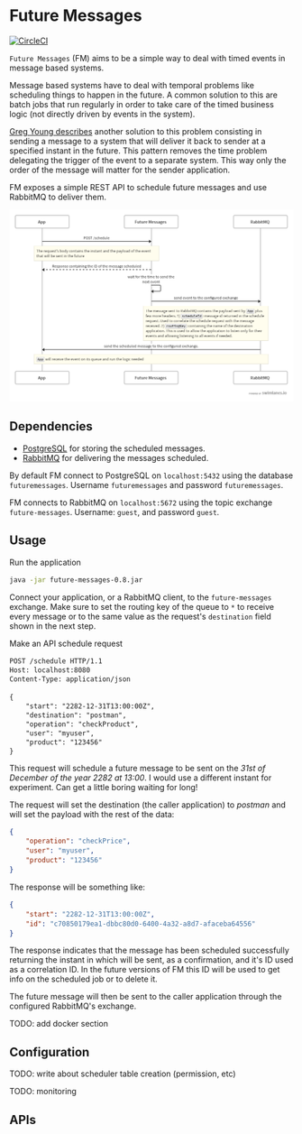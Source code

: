 # Future Messages
[![CircleCI](https://circleci.com/gh/lazydevorg/future-messages/tree/master.svg?style=svg&circle-token=a10f475b3139ab31620bdfe4bc58711b267024a9)](https://circleci.com/gh/lazydevorg/future-messages/tree/master)

`Future Messages` (FM) aims to be a simple way to deal with timed events in message based systems.

Message based systems have to deal with temporal problems like scheduling things to happen in the future.
A common solution to this are batch jobs that run regularly in order to take care of the timed
business logic (not directly driven by events in the system).

[Greg Young describes](https://www.infoq.com/news/2014/06/dddx-young-scheduling#) another solution to this problem
consisting in sending a message to a system that will deliver it back to sender at a specified instant in
the future.
This pattern removes the time problem delegating the trigger of the event to a separate system. This way only the
order of the message will matter for the sender application.

FM exposes a simple REST API to schedule future messages and use RabbitMQ to deliver them.

![Sequence diagram](docs/sequence-diagram.png)


## Dependencies

* [PostgreSQL](https://www.postgresql.org/) for storing the scheduled messages.
* [RabbitMQ](https://www.rabbitmq.com/) for delivering the messages scheduled.

By default FM connect to PostgreSQL on `localhost:5432` using the database `futuremessages`. Username `futuremessages`
and password `futuremessages`.

FM connects to RabbitMQ on `localhost:5672` using the topic exchange `future-messages`. Username: `guest`, and password
`guest`.


## Usage

Run the application

```bash
java -jar future-messages-0.8.jar
```

Connect your application, or a RabbitMQ client, to the `future-messages` exchange. Make sure to set the routing key of
the queue to `*` to receive every message or to the same value as the request's `destination` field shown in the next
step.

Make an API schedule request

```http request
POST /schedule HTTP/1.1
Host: localhost:8080
Content-Type: application/json

{
	"start": "2282-12-31T13:00:00Z",
	"destination": "postman",
	"operation": "checkProduct",
	"user": "myuser",
	"product": "123456"
}
```

This request will schedule a future message to be sent on the *31st of December of the year 2282 at 13:00*. I would use
a different instant for experiment. Can get a little boring waiting for long!

The request will set the destination (the caller application) to *postman* and will set the payload with the rest of the data:

```json
{
	"operation": "checkPrice",
	"user": "myuser",
	"product": "123456"
}
```

The response will be something like:

```json
{
    "start": "2282-12-31T13:00:00Z",
    "id": "c70850179ea1-dbbc80d0-6400-4a32-a8d7-afaceba64556"
}
```

The response indicates that the message has been scheduled successfully returning the instant in which will be sent, as
a confirmation, and it's ID used as a correlation ID. In the future versions of FM this ID will be used to get info on
the scheduled job or to delete it. 

The future message will then be sent to the caller application through the configured RabbitMQ's exchange. 

TODO: add docker section

## Configuration

TODO: write about scheduler table creation (permission, etc)

TODO: monitoring

## APIs

